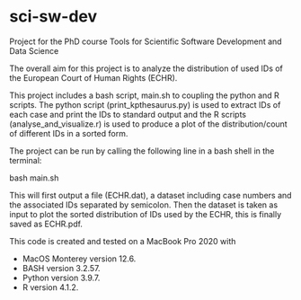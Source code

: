 # sci-sw-dev
Project for the  PhD course Tools for Scientific Software Development and Data Science

The overall aim for this project is to analyze the distribution of used IDs of the European Court of Human Rights (ECHR).

This project includes a bash script, main.sh to coupling the python and R  scripts. The python script (print_kpthesaurus.py) is used to extract IDs of each case and print the IDs to standard output and the R 
scripts (analyse_and_visualize.r) is used to produce a plot of the distribution/count of different IDs in a sorted form.

The project can be run by calling the following line in a bash shell in the terminal:

bash main.sh

This will first output a file (ECHR.dat), a dataset  including case numbers and the associated IDs separated by semicolon.
Then the dataset is  taken as input to plot the sorted  distribution of IDs used by the ECHR, this is finally saved as ECHR.pdf.

This  code is created and tested on a MacBook Pro 2020 with
- MacOS Monterey version 12.6.
- BASH version 3.2.57. 
- Python version 3.9.7.
- R version 4.1.2.
 
